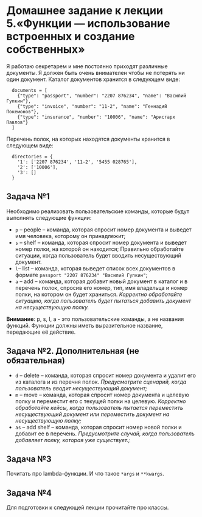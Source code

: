 Домашнее задание к лекции 5.«Функции — использование встроенных и создание собственных»
=======================================================================================
Я работаю секретарем и мне постоянно приходят различные документы. Я должен быть очень внимателен чтобы не потерять ни один документ. Каталог документов хранится в следующем виде:

      documents = [
        {"type": "passport", "number": "2207 876234", "name": "Василий Гупкин"},
        {"type": "invoice", "number": "11-2", "name": "Геннадий Покемонов"},
        {"type": "insurance", "number": "10006", "name": "Аристарх Павлов"}
      ]
Перечень полок, на которых находятся документы хранится в следующем виде:

      directories = {
        '1': ['2207 876234', '11-2', '5455 028765'],
        '2': ['10006'],
        '3': []
      }

Задача №1
---------
Необходимо реализовать пользовательские команды, которые будут выполнять следующие функции:

+ `p` – people – команда, которая спросит номер документа и выведет имя человека, которому он принадлежит;
+ `s` – shelf – команда, которая спросит номер документа и выведет номер полки, на которой он находится;
Правильно обработайте ситуации, когда пользователь будет вводить несуществующий документ.
+ `l`– list – команда, которая выведет список всех документов в формате `passport "2207 876234" "Василий Гупкин"`;
+ `a` – add – команда, которая добавит новый документ в каталог и в перечень полок, спросив его номер, тип, имя владельца и номер полки, на котором он будет храниться. *Корректно обработайте ситуацию, когда пользователь будет пытаться добавить документ на несуществующую полку.*

**Внимание**: p, s, l, a - это пользовательские команды, а не названия функций. Функции должны иметь выразительное название, передающие её действие.

Задача №2. Дополнительная (не обязательная)
-------------------------------------------
+ `d` – delete – команда, которая спросит номер документа и удалит его из каталога и из перечня полок. *Предусмотрите сценарий, когда пользователь вводит несуществующий документ;*
+ `m` – move – команда, которая спросит номер документа и целевую полку и переместит его с текущей полки на целевую. *Корректно обработайте кейсы, когда пользователь пытается переместить несуществующий документ или переместить документ на несуществующую полку;*
+ `as` – add shelf – команда, которая спросит номер новой полки и добавит ее в перечень. *Предусмотрите случай, когда пользователь добавляет полку, которая уже существует.;*

Задача №3
---------
Почитать про lambda-функции. И что такое `*args` и `**kwargs`.

Задача №4
---------
Для подготовки к следующей лекции прочитайте про классы.
